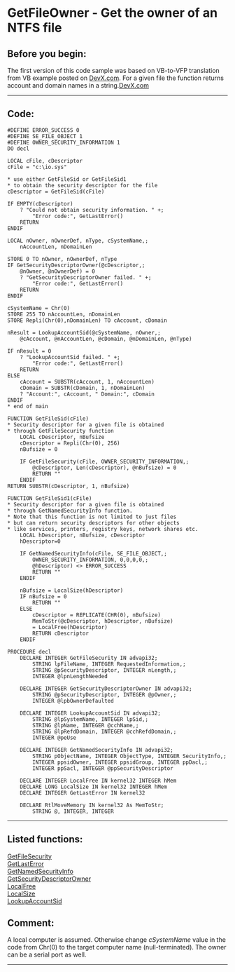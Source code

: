 
# GetFileOwner - Get the owner of an NTFS file

## Before you begin:
The first version of this code sample was based on VB-to-VFP translation from VB example posted on <a href="http://www.devx.com/vb2themax/Tip/19292">DevX.com</a>. For a given file the function returns account and domain names in a string.[DevX.com](sample_000.md)  
  
***  


## Code:
```foxpro  
#DEFINE ERROR_SUCCESS 0
#DEFINE SE_FILE_OBJECT 1
#DEFINE OWNER_SECURITY_INFORMATION 1
DO decl

LOCAL cFile, cDescriptor
cFile = "c:\io.sys"

* use either GetFileSid or GetFileSid1
* to obtain the security descriptor for the file
cDescriptor = GetFileSid(cFile)

IF EMPTY(cDescriptor)
	? "Could not obtain security information. " +;
		"Error code:", GetLastError()
	RETURN
ENDIF

LOCAL nOwner, nOwnerDef, nType, cSystemName,;
	nAccountLen, nDomainLen

STORE 0 TO nOwner, nOwnerDef, nType
IF GetSecurityDescriptorOwner(@cDescriptor,;
	@nOwner, @nOwnerDef) = 0
	? "GetSecurityDescriptorOwner failed. " +;
		"Error code:", GetLastError()
	RETURN
ENDIF

cSystemName = Chr(0)
STORE 255 TO nAccountLen, nDomainLen
STORE Repli(Chr(0),nDomainLen) TO cAccount, cDomain

nResult = LookupAccountSid(@cSystemName, nOwner,;
	@cAccount, @nAccountLen, @cDomain, @nDomainLen, @nType)

IF nResult = 0
	? "LookupAccountSid failed. " +;
		"Error code:", GetLastError()
	RETURN
ELSE
	cAccount = SUBSTR(cAccount, 1, nAccountLen)
	cDomain = SUBSTR(cDomain, 1, nDomainLen)
	? "Account:", cAccount, " Domain:", cDomain
ENDIF
* end of main

FUNCTION GetFileSid(cFile)
* Security descriptor for a given file is obtained
* through GetFileSecurity function
	LOCAL cDescriptor, nBufsize
	cDescriptor = Repli(Chr(0), 256)
	nBufsize = 0

	IF GetFileSecurity(cFile, OWNER_SECURITY_INFORMATION,;
		@cDescriptor, Len(cDescriptor), @nBufsize) = 0
		RETURN ""
	ENDIF
RETURN SUBSTR(cDescriptor, 1, nBufsize)

FUNCTION GetFileSid1(cFile)
* Security descriptor for a given file is obtained
* through GetNamedSecurityInfo function.
* Note that this function is not limited to just files
* but can return security descriptors for other objects
* like services, printers, registry keys, network shares etc.
	LOCAL hDescriptor, nBufsize, cDescriptor
	hDescriptor=0

	IF GetNamedSecurityInfo(cFile, SE_FILE_OBJECT,;
		OWNER_SECURITY_INFORMATION, 0,0,0,0,;
		@hDescriptor) <> ERROR_SUCCESS
		RETURN ""
	ENDIF
	
	nBufsize = LocalSize(hDescriptor)
	IF nBufsize = 0
		RETURN ""
	ELSE
		cDescriptor = REPLICATE(CHR(0), nBufsize)
		MemToStr(@cDescriptor, hDescriptor, nBufsize)
		= LocalFree(hDescriptor)
		RETURN cDescriptor
	ENDIF

PROCEDURE decl
	DECLARE INTEGER GetFileSecurity IN advapi32;
		STRING lpFileName, INTEGER RequestedInformation,;
		STRING @pSecurityDescriptor, INTEGER nLength,;
		INTEGER @lpnLengthNeeded

	DECLARE INTEGER GetSecurityDescriptorOwner IN advapi32;
		STRING @pSecurityDescriptor, INTEGER @pOwner,;
		INTEGER @lpbOwnerDefaulted

	DECLARE INTEGER LookupAccountSid IN advapi32;
		STRING @lpSystemName, INTEGER lpSid,;
		STRING @lpName, INTEGER @cchName,;
		STRING @lpRefdDomain, INTEGER @cchRefdDomain,;
		INTEGER @peUse

	DECLARE INTEGER GetNamedSecurityInfo IN advapi32;
		STRING pObjectName, INTEGER ObjectType, INTEGER SecurityInfo,;
		INTEGER ppsidOwner, INTEGER ppsidGroup, INTEGER ppDacl,;
		INTEGER ppSacl, INTEGER @ppSecurityDescriptor

	DECLARE INTEGER LocalFree IN kernel32 INTEGER hMem
	DECLARE LONG LocalSize IN kernel32 INTEGER hMem
	DECLARE INTEGER GetLastError IN kernel32

	DECLARE RtlMoveMemory IN kernel32 As MemToStr;
		STRING @, INTEGER, INTEGER  
```  
***  


## Listed functions:
[GetFileSecurity](../libraries/advapi32/GetFileSecurity.md)  
[GetLastError](../libraries/kernel32/GetLastError.md)  
[GetNamedSecurityInfo](../libraries/advapi32/GetNamedSecurityInfo.md)  
[GetSecurityDescriptorOwner](../libraries/advapi32/GetSecurityDescriptorOwner.md)  
[LocalFree](../libraries/kernel32/LocalFree.md)  
[LocalSize](../libraries/kernel32/LocalSize.md)  
[LookupAccountSid](../libraries/advapi32/LookupAccountSid.md)  

## Comment:
A local computer is assumed. Otherwise change *cSystemName* value in the code from Chr(0) to the target computer name (null-terminated). The owner can be a serial port as well.  
  
***  

